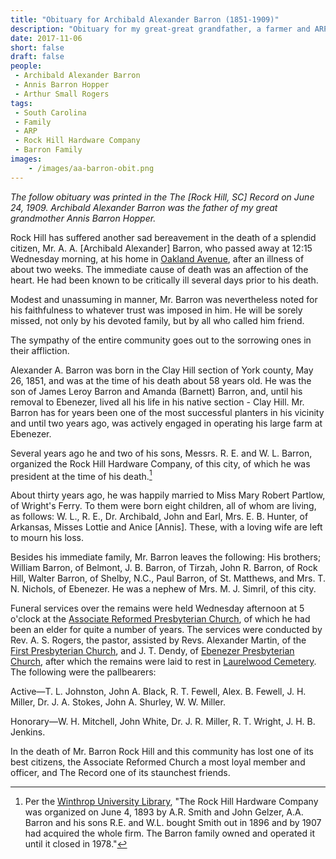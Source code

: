```yaml
---
title: "Obituary for Archibald Alexander Barron (1851-1909)"
description: "Obituary for my great-great grandfather, a farmer and ARP ruling elder from Rock Hill, SC."
date: 2017-11-06
short: false
draft: false
people:
 - Archibald Alexander Barron
 - Annis Barron Hopper
 - Arthur Small Rogers
tags:
 - South Carolina
 - Family
 - ARP
 - Rock Hill Hardware Company
 - Barron Family
images:
    - /images/aa-barron-obit.png
---
```


_The follow obituary was printed in the The [Rock Hill, SC] Record on June 24, 1909. Archibald Alexander Barron was the father of my great grandmother Annis Barron Hopper._

Rock Hill has suffered another sad bereavement in the death of a splendid citizen, Mr. A. A. [Archibald Alexander] Barron, who passed away at 12:15 Wednesday morning, at his home in [Oakland Avenue](https://goo.gl/maps/y26intYXWR42), after an illness of about two weeks. The immediate cause of death was an affection of the heart. He had been known to be critically ill several days prior to his death.

Modest and unassuming in manner, Mr. Barron was nevertheless noted for his faithfulness to whatever trust was imposed in him. He will be sorely missed, not only by his devoted family, but by all who called him friend.

The sympathy of the entire community goes out to the sorrowing ones in their affliction.

Alexander A. Barron was born in the Clay Hill section of York county, May 26, 1851, and was at the time of his death about 58 years old. He was the son of James Leroy Barron and Amanda (Barnett) Barron, and, until his removal to Ebenezer, lived all his life in his native section - Clay Hill. Mr. Barron has for years been one of the most successful planters in his vicinity and until two years ago, was actively engaged in operating his large farm at Ebenezer.

Several years ago he and two of his sons, Messrs. R. E. and W. L. Barron, organized the Rock Hill Hardware Company, of this city, of which he was president at the time of his death.[^hardware]

About thirty years ago, he was happily married to Miss Mary Robert Partlow, of Wright's Ferry. To them were born eight children, all of whom are living, as follows: W. L., R. E., Dr. Archibald, John and Earl, Mrs. E. B. Hunter, of Arkansas, Misses Lottie and Anice [Annis].  These, with a loving wife are left to mourn his loss.

Besides his immediate family, Mr. Barron leaves the following: His brothers; William Barron, of Belmont, J. B. Barron, of Tirzah, John R. Barron, of Rock Hill, Walter Barron, of Shelby, N.C., Paul Barron, of St. Matthews, and Mrs. T. N. Nichols, of Ebenezer. He was a nephew of Mrs. M. J. Simril, of this city.

Funeral services over the remains were held Wednesday afternoon at 5 o'clock at the [Associate Reformed Presbyterian Church](http://www.firstarp.org/), of which he had been an elder for quite a number of years. The services were conducted by Rev. A. S. Rogers, the pastor, assisted by Revs. Alexander Martin, of the [First Presbyterian Church](http://www.nationalregister.sc.gov/york/S10817746028/index.htm), and J. T. Dendy, of [Ebenezer Presbyterian Church](http://ebenezerarp.org/), after which the remains were laid to rest in [Laurelwood Cemetery](https://en.wikipedia.org/wiki/Laurelwood_Cemetery). The following were the pallbearers:

Active—T. L. Johnston, John A. Black, R. T. Fewell, Alex. B. Fewell, J. H. Miller, Dr. J. A. Stokes, John A. Shurley, W. W. Miller.

Honorary—W. H. Mitchell, John White, Dr. J. R. Miller, R. T. Wright, J. H. B. Jenkins.

In the death of Mr. Barron Rock Hill and this community has lost one of its best citizens, the Associate Reformed Church a most loyal member and officer, and The Record one of its staunchest friends.

[^hardware]: Per the [Winthrop University Library](https://digitalcommons.winthrop.edu/manuscriptcollection_findingaids/287/), "The Rock Hill Hardware Company was organized on June 4, 1893 by A.R. Smith and John Gelzer, A.A. Barron and his sons R.E. and W.L. bought Smith out in 1896 and by 1907 had acquired the whole firm. The Barron family owned and operated it until it closed in 1978."
